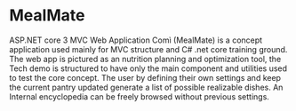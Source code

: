 # MealMate
ASP.NET core 3 MVC Web Application
Comì (MealMate) is a concept application used mainly for MVC structure and C# .net core training ground. The web app is pictured as an nutrition planning and optimization tool, the Tech demo is structured to have only the main component and utilities used to test the core concept.
The user by defining  their own settings and keep the current pantry updated generate a list of possible realizable dishes. An Internal encyclopedia can be freely browsed without previous settings.

